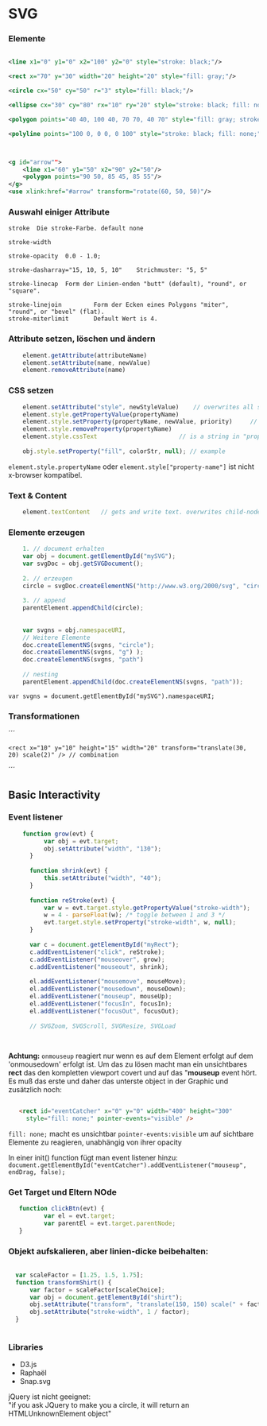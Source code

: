 # SVG 

### Elemente
```xml

<line x1="0" y1="0" x2="100" y2="0" style="stroke: black;"/>

<rect x="70" y="30" width="20" height="20" style="fill: gray;"/>

<circle cx="50" cy="50" r="3" style="fill: black;"/>

<ellipse cx="30" cy="80" rx="10" ry="20" style="stroke: black; fill: none;"/>

<polygon points="40 40, 100 40, 70 70, 40 70" style="fill: gray; stroke: black;"/>

<polyline points="100 0, 0 0, 0 100" style="stroke: black; fill: none;"/>



<g id="arrow"">
    <line x1="60" y1="50" x2="90" y2="50"/>
    <polygon points="90 50, 85 45, 85 55"/>
</g>
<use xlink:href="#arrow" transform="rotate(60, 50, 50)"/>

```

### Auswahl einiger Attribute

```
stroke  Die stroke-Farbe. default none

stroke-width

stroke-opacity  0.0 - 1.0;

stroke-dasharray="15, 10, 5, 10"    Strichmuster: "5, 5" 

stroke-linecap  Form der Linien-enden "butt" (default), "round", or "square".

stroke-linejoin         Form der Ecken eines Polygons "miter", "round", or "bevel" (flat).
stroke-miterlimit       Default Wert is 4.
```




### Attribute setzen, löschen und ändern
```javascript
    element.getAttribute(attributeName)
    element.setAttribute(name, newValue)
    element.removeAttribute(name)
```

### CSS setzen 
```javascript
    element.setAttribute("style", newStyleValue)    // overwrites all styles on the element
    element.style.getPropertyValue(propertyName)
    element.style.setProperty(propertyName, newValue, priority)     // priority is null or “important”
    element.style.removeProperty(propertyName)
    element.style.cssText                       // is a string in "property-name: value" format, to set all styles at once   
    
    obj.style.setProperty("fill", colorStr, null); // example       
```

`element.style.propertyName` oder `element.style["property-name"]` ist nicht x-browser kompatibel.


### Text & Content
```javascript
    element.textContent   // gets and write text. overwrites child-nodes   
```

### Elemente erzeugen
```javascript
    1. // document erhalten 
    var obj = document.getElementById("mySVG");
    var svgDoc = obj.getSVGDocument();    
    
    2. // erzeugen 
    circle = svgDoc.createElementNS("http://www.w3.org/2000/svg", "circle");
   
    3. // append
    parentElement.appendChild(circle);
       
   
    var svgns = obj.namespaceURI, 
    // Weitere Elemente
    doc.createElementNS(svgns, "circle");
    doc.createElementNS(svgns, "g") );
    doc.createElementNS(svgns, "path")
    
    // nesting
    parentElement.appendChild(doc.createElementNS(svgns, "path"));

```

`var svgns = document.getElementById("mySVG").namespaceURI;`
### Transformationen
´´´
    <g id="square">
        <rect x="0" y="0" width="20" height="20" />
    </g>
    <use xlink:href="#square" transform="translate(50,50)"/>
    <use xlink:href="#square" transform="scale(2)"/>
    
    <rect x="10" y="10" height="15" width="20" transform="translate(30, 20) scale(2)" /> // combination
    
´´´    




## Basic Interactivity

### Event listener
```javascript
    function grow(evt) {
          var obj = evt.target;
          obj.setAttribute("width", "130");
      }
   
      function shrink(evt) {
          this.setAttribute("width", "40");
      }
   
      function reStroke(evt) {
          var w = evt.target.style.getPropertyValue("stroke-width");
          w = 4 - parseFloat(w); /* toggle between 1 and 3 */
          evt.target.style.setProperty("stroke-width", w, null);
      }
   
      var c = document.getElementById("myRect");
      c.addEventListener("click", reStroke);
      c.addEventListener("mouseover", grow);
      c.addEventListener("mouseout", shrink);      
      
      el.addEventListener("mousemove", mouseMove);
      el.addEventListener("mousedown", mouseDown);
      el.addEventListener("mouseup", mouseUp);
      el.addEventListener("focusIn", focusIn);
      el.addEventListener("focusOut", focusOut);
      
      // SVGZoom, SVGScroll, SVGResize, SVGLoad
      
      
```



**Achtung:** 
`onmouseup` reagiert nur wenn es auf dem Element erfolgt auf dem 'onmousedown' erfolgt ist.
Um das zu lösen macht man ein unsichtbares **rect** das den kompletten viewport covert und auf das "**mouseup** event hört.
 Es muß das erste und daher das unterste object in der Graphic und zusätzlich noch:
 
 ```html

    <rect id="eventCatcher" x="0" y="0" width="400" height="300"
      style="fill: none;" pointer-events="visible" /> 
 ```

`fill: none;` macht es unsichtbar
`pointer-events:visible`  um auf sichtbare Elemente zu reagieren, unabhängig von ihrer opacity

In einer init() function fügt man event listener hinzu:
`document.getElementById("eventCatcher").addEventListener("mouseup", endDrag, false);`



### Get Target und Eltern NOde

```javascript
   function clickBtn(evt) {
          var el = evt.target;
          var parentEl = evt.target.parentNode;
   }
```

### Objekt aufskalieren, aber linien-dicke beibehalten:
```javascript   
  
  var scaleFactor = [1.25, 1.5, 1.75];
  function transformShirt() {
      var factor = scaleFactor[scaleChoice];
      var obj = document.getElementById("shirt");
      obj.setAttribute("transform", "translate(150, 150) scale(" + factor + ")");
      obj.setAttribute("stroke-width", 1 / factor);
  }
  
```

  
### Libraries  
* D3.js<br>
* Raphaël
* Snap.svg

jQuery ist nicht geeignet:<br>
"if you ask JQuery to make you a circle, it will return an HTMLUnknownElement object"